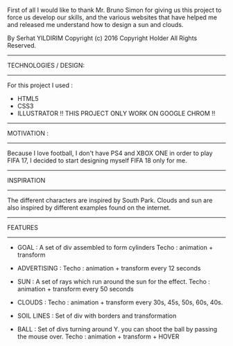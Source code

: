 First of all I would like to thank Mr. Bruno Simon for giving us this project to force us develop our skills, and the various websites that have helped me and released me understand how to design a sun and clouds.

By Serhat YILDIRIM
Copyright (c) 2016 Copyright Holder All Rights Reserved.
_______________________

TECHNOLOGIES / DESIGN:
_______________________
For this project I used :
- HTML5
- CSS3
- ILLUSTRATOR
!! THIS PROJECT ONLY WORK ON GOOGLE CHROM !!

_______________________

MOTIVATION :
_______________________
Because I love football, I don't have PS4  and XBOX ONE in order to play FIFA 17,  I decided to start designing myself FIFA 18 only for me.

_______________________

INSPIRATION
_______________________
The different characters are inspired by South Park.
Clouds and sun are also inspired by different examples found on the internet.

_______________________

FEATURES
_______________________
- GOAL :
A set of div assembled to form cylinders
Techo : animation + transform

- ADVERTISING :
Techo : animation + transform every 12 seconds

- SUN :
A set of rays which run around the sun for the effect.
Techo : animation + transform every 50 seconds

- CLOUDS :
Techo : animation + transform every 30s, 45s, 50s, 60s, 40s.

- SOIL LINES :
Set of div with borders and transformation

- BALL :
Set of divs turning around Y.
you can shoot the ball by passing the mouse over.
Techo : animation + transform + HOVER
